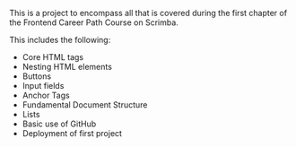 
This is a project to encompass all that is covered during the first chapter of the Frontend Career Path Course on Scrimba.

This includes the following:
- Core HTML tags
- Nesting HTML elements
- Buttons
- Input fields
- Anchor Tags
- Fundamental Document Structure
- Lists
- Basic use of GitHub
- Deployment of first project
